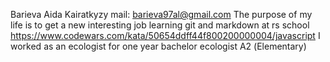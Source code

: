 Barieva Aida Kairatkyzy
mail: barieva97al@gmail.com
The purpose of my life is to get a new interesting job
learning git and markdown at rs school
https://www.codewars.com/kata/50654ddff44f800200000004/javascript
I worked as an ecologist for one year
bachelor ecologist
А2 (Elementary)
